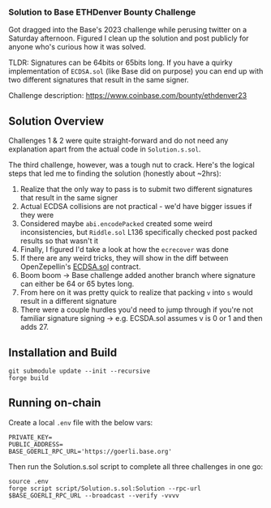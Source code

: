 ### Solution to Base ETHDenver Bounty Challenge ###

Got dragged into the Base's 2023 challenge while perusing twitter on a Saturday afternoon. Figured I clean up the solution and post publicly for anyone who's curious how it was solved.

TLDR: Signatures can be 64bits or 65bits long. If you have a quirky implementation of `ECDSA.sol` (like Base did on purpose) you can end up with two different signatures that result in the same signer. 

Challenge description: https://www.coinbase.com/bounty/ethdenver23

## Solution Overview

Challenges 1 & 2 were quite straight-forward and do not need any explanation apart from the actual code in `Solution.s.sol`. 

The third challenge, however, was a tough nut to crack. Here's the logical steps that led me to finding the solution (honestly about ~2hrs):
1) Realize that the only way to pass is to submit two different signatures that result in the same signer
2) Actual ECDSA collisions are not practical - we'd have bigger issues if they were
3) Considered maybe `abi.encodePacked` created some weird inconsistencies, but `Riddle.sol` L136 specifically checked post packed results so that wasn't it
4) Finally, I figured I'd take a look at how the `ecrecover` was done
5) If there are any weird tricks, they will show in the diff between OpenZepellin's [ECDSA.sol](https://github.com/OpenZeppelin/openzeppelin-contracts/blob/master/contracts/utils/cryptography/ECDSA.sol) contract.
6) Boom boom -> Base challenge added another branch where signature can either be 64 or 65 bytes long. 
7) From here on it was pretty quick to realize that packing `v` into `s` would result in a different signature
8) There were a couple hurdles you'd need to jump through if you're not familiar signature signing -> e.g. ECSDA.sol assumes v is 0 or 1 and then adds 27.

## Installation and Build

```shell
git submodule update --init --recursive
forge build
```

## Running on-chain

Create a local `.env` file with the below vars:
```shell
PRIVATE_KEY=
PUBLIC_ADDRESS=
BASE_GOERLI_RPC_URL='https://goerli.base.org'
```

Then run the Solution.s.sol script to complete all three challenges in one go:
```shell
source .env
forge script script/Solution.s.sol:Solution --rpc-url $BASE_GOERLI_RPC_URL --broadcast --verify -vvvv
```
